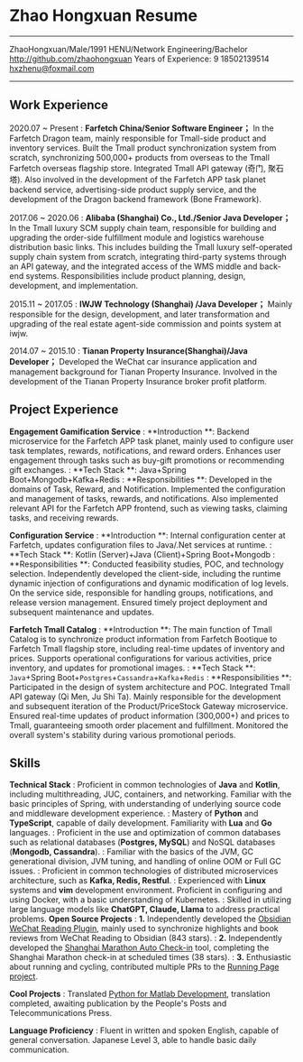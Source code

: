 Zhao Hongxuan Resume
============

----------------------------------                ---------------------------------                                 ------------------------------
ZhaoHongxuan/Male/1991                            HENU/Network Engineering/Bachelor                                 http://github.com/zhaohongxuan
Years of Experience: 9                                      18502139514                                                       hxzhenu@foxmail.com
----------------------------------                ---------------------------------                                 -------------------------------

Work Experience  
----------

2020.07 ~ Present
:  **Farfetch China/Senior Software Engineer；** In the Farfetch Dragon team, mainly responsible for Tmall-side product and inventory services. Built the Tmall product synchronization system from scratch, synchronizing 500,000+ products from overseas to the Tmall Farfetch overseas flagship store. Integrated Tmall API gateway (奇门, 聚石塔). Also involved in the development of the Farfetch APP task planet backend service, advertising-side product supply service, and the development of the Dragon backend framework (Bone Framework).

2017.06 ~ 2020.06
:  **Alibaba (Shanghai) Co., Ltd./Senior Java Developer；** In the Tmall luxury SCM supply chain team, responsible for building and upgrading the order-side fulfillment module and logistics warehouse distribution basic links. This includes building the Tmall luxury self-operated supply chain system from scratch, integrating third-party systems through an API gateway, and the integrated access of the WMS middle and back-end systems. Responsibilities include product planning, design, development, and implementation.

2015.11 ~ 2017.05
:  **IWJW Technology (Shanghai) /Java Developer；** Mainly responsible for the design, development, and later transformation and upgrading of the real estate agent-side commission and points system at iwjw.

2014.07 ~ 2015.10
:  **Tianan Property Insurance(Shanghai)/Java Developer；** Developed the WeChat car insurance application and management background for Tianan Property Insurance. Involved in the development of the Tianan Property Insurance broker profit platform.

Project Experience
----------
**Engagement Gamification Service**
:   **Introduction **: Backend microservice for the Farfetch APP task planet, mainly used to configure user task templates, rewards, notifications, and reward orders. Enhances user engagement through tasks such as buy-gift promotions or recommending gift exchanges.
:   **Tech Stack **: Java+Spring Boot+Mongodb+Kafka+Redis
:   **Responsibilities **: Developed in the domains of Task, Reward, and Notification. Implemented the configuration and management of tasks, rewards, and notifications. Also implemented relevant API for the Farfetch APP frontend, such as viewing tasks, claiming tasks, and receiving rewards.

**Configuration Service**
:   **Introduction **: Internal configuration center at Farfetch, updates configuration files to Java/.Net services at runtime.
:   **Tech Stack **: Kotlin (Server)+Java (Client)+Spring Boot+Mongodb
:   **Responsibilities **: Conducted feasibility studies, POC, and technology selection. Independently developed the client-side, including the runtime dynamic injection of configurations and dynamic modification of log levels. On the service side, responsible for handling groups, notifications, and release version management. Ensured timely project deployment and subsequent maintenance and updates.

**Farfetch Tmall Catalog**
:   **Introduction **: The main function of Tmall Catalog is to synchronize product information from Farfetch Bootique to Farfetch Tmall flagship store, including real-time updates of inventory and prices. Supports operational configurations for various activities, price inventory, and updates for promotional images.
:   **Tech Stack **: `Java`+Spring Boot+`Postgres`+`Cassandra`+`Kafka`+`Redis`
:   **Responsibilities **: Participated in the design of system architecture and POC. Integrated Tmall API gateway (Qi Men, Ju Shi Ta). Mainly responsible for the development and subsequent iteration of the Product/PriceStock Gateway microservice. Ensured real-time updates of product information (300,000+) and prices to Tmall, guaranteeing smooth order placement and fulfillment. Monitored the overall system's stability during various promotional periods.

Skills
--------------------
**Technical Stack**
: Proficient in common technologies of **Java** and **Kotlin**, including multithreading, JUC, containers, and networking. Familiar with the basic principles of Spring, with understanding of underlying source code and middleware development experience.
: Mastery of **Python** and **TypeScript**, capable of daily development. Familiarity with **Lua** and **Go** languages.
: Proficient in the use and optimization of common databases such as relational databases (**Postgres, MySQL**) and NoSQL databases (**Mongodb, Cassandra**).
: Familiar with the basics of the JVM, GC generational division, JVM tuning, and handling of online OOM or Full GC issues.
: Proficient in common technologies of distributed microservices architecture, such as **Kafka, Redis, Restful**.
: Experienced with **Linux** systems and **vim** development environment. Proficient in configuring and using Docker, with a basic understanding of Kubernetes. 
: Skilled in utilizing large language models like **ChatGPT, Claude, Llama** to address practical problems.
**Open Source Projects**
: **1.** Independently developed the [Obsidian WeChat Reading Plugin](https://github.com/zhaohongxuan/obsidian-weread-plugin), mainly used to synchronize highlights and book reviews from WeChat Reading to Obsidian (843 stars).
: **2.** Independently developed the [Shanghai Marathon Auto Check-in](https://github.com/zhaohongxuan/shangma_auto_sign) tool, completing the Shanghai Marathon check-in at scheduled times (38 stars).
: **3.** Enthusiastic about running and cycling, contributed multiple PRs to the [Running Page project](https://github.com/yihong0618/running_page).

**Cool Projects**
: Translated [Python for Matlab Development](https://www.amazon.com/Python-MATLAB-Development-Modules-Package/dp/1484272226), translation completed, awaiting publication by the People's Posts and Telecommunications Press.

**Language Proficiency**
: Fluent in written and spoken English, capable of general conversation. Japanese Level 3, able to handle basic daily communication.